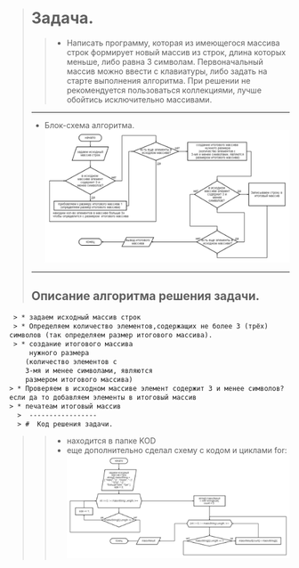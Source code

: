   > #  Задача. 
  >> * Написать программу, которая из имеющегося массива строк формирует новый массив из строк, длина которых меньше, либо равна 3 символам. Первоначальный массив можно ввести с клавиатуры, либо задать на старте выполнения алгоритма. При решении не рекомендуется пользоваться коллекциями, лучше обойтись исключительно массивами.
  >  -----------------
  > * Блок-схема алгоритма.
 >![текст схема](%D1%82%D0%B5%D0%BA%D1%81%D1%82%D0%BE%D0%B2%D0%B0%D1%8F%20%D1%81%D1%85%D0%B5%D0%BC%D0%B0.png)
   >  -----------------
   > ##  Описание алгоритма решения задачи.
     > * задаем исходный массив строк
     > * Определяем количество элементов,содержащих не более 3 (трёх) символов (так определяем размер итогового массива).
     > * создание итогового массива
         нужного размера
        (количество элементов с
        3-мя и менее символами, являются
        размером итогового массива)
    > * Проверяем в исходном массиве элемент содержит 3 и менее символов? 
    если да то добавляем элементы в итоговый массив
    > * печатеам итоговый массив
      >  -----------------
      > #  Код решения задачи.
>> * находится в папке KOD
>> * еще дополнительно сделал схему с кодом и циклами for:
>![код схемма](%D0%9A%D0%BE%D0%B4%20%D1%81%D1%85%D0%B5%D0%BC%D0%B0%20.png)
